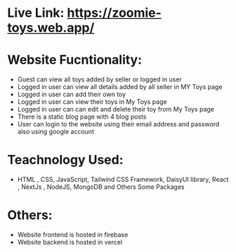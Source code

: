 # Live Link: https://zoomie-toys.web.app/

# Website Fucntionality:

 - Guest can view all toys added by seller or logged in user
 - Logged in user can view all details added by all seller in MY Toys page
 - Logged in user can add their own toy
 - Logged in user can view their toys in My Toys page
 - Logged in user can can edit and delete their toy from My Toys page
 - There is a static blog page with 4 blog posts
 - User can login to the website using their email address and password also using google account

# Teachnology Used:
 - HTML , CSS, JavaScript, Tailwind CSS Framework, DaisyUI library, React , NextJs , NodeJS, MongoDB and Others Some Packages

# Others:
 - Website frontend is hosted in firebase
 - Website backend is hosted in vercel
